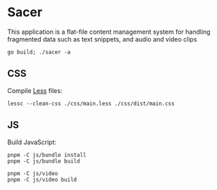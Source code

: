 # Sacer

This application is a flat-file content management system for handling fragmented data such as text snippets, and audio and video clips

`go build; ./sacer -a`

## CSS

Compile [Less](http://lesscss.org/) files:

`lessc --clean-css ./css/main.less ./css/dist/main.css`

## JS

Build JavaScript:

`pnpm -C js/bundle install`<br>
`pnpm -C js/bundle build`

`pnpm -C js/video`<br>
`pnpm -C js/video build`

